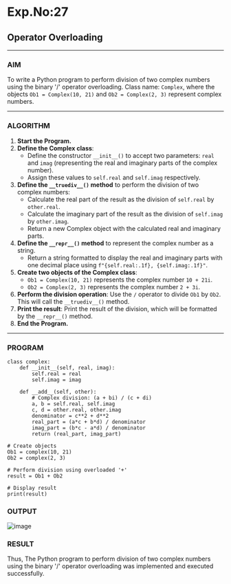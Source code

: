 # Exp.No:27  
## Operator Overloading

---

### AIM  
To write a Python program to perform division of two complex numbers using the binary '/' operator overloading. Class name: `Complex`, where the objects `Ob1 = Complex(10, 21)` and `Ob2 = Complex(2, 3)` represent complex numbers.

---

### ALGORITHM

1. **Start the Program.**
2. **Define the Complex class**:
   - Define the constructor `__init__()` to accept two parameters: `real` and `imag` (representing the real and imaginary parts of the complex number).
   - Assign these values to `self.real` and `self.imag` respectively.
3. **Define the `__truediv__()` method** to perform the division of two complex numbers:
   - Calculate the real part of the result as the division of `self.real` by `other.real`.
   - Calculate the imaginary part of the result as the division of `self.imag` by `other.imag`.
   - Return a new Complex object with the calculated real and imaginary parts.
4. **Define the `__repr__()` method** to represent the complex number as a string.
   - Return a string formatted to display the real and imaginary parts with one decimal place using `f"{self.real:.1f}, {self.imag:.1f}"`.
5. **Create two objects of the Complex class**:
   - `Ob1 = Complex(10, 21)` represents the complex number `10 + 21i`.
   - `Ob2 = Complex(2, 3)` represents the complex number `2 + 3i`.
6. **Perform the division operation**: Use the `/` operator to divide `Ob1` by `Ob2`. This will call the `__truediv__()` method.
7. **Print the result**: Print the result of the division, which will be formatted by the `__repr__()` method.
8. **End the Program.**

---

### PROGRAM

```
class complex:
    def __init__(self, real, imag):
        self.real = real
        self.imag = imag

    def __add__(self, other):
        # Complex division: (a + bi) / (c + di)
        a, b = self.real, self.imag
        c, d = other.real, other.imag
        denominator = c**2 + d**2
        real_part = (a*c + b*d) / denominator
        imag_part = (b*c - a*d) / denominator
        return (real_part, imag_part)

# Create objects
Ob1 = complex(10, 21)
Ob2 = complex(2, 3)

# Perform division using overloaded '+'
result = Ob1 + Ob2

# Display result
print(result)

```

### OUTPUT
![image](https://github.com/user-attachments/assets/b10ce8cc-46cc-489d-a9bd-d026760f4986)


### RESULT
Thus, The Python program to perform division of two complex numbers using the binary '/' operator overloading was implemented and executed successfully.
